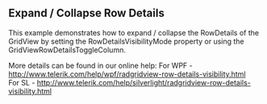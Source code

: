 ## Expand / Collapse Row Details
This example demonstrates how to expand / collapse the RowDetails of the GridView by setting the RowDetailsVisibilityMode property or using the GridViewRowDetailsToggleColumn. 

More details can be found in our online help:
For WPF - http://www.telerik.com/help/wpf/radgridview-row-details-visibility.html   
For SL - http://www.telerik.com/help/silverlight/radgridview-row-details-visibility.html

[//]: <KeyWords: rowdetailsvisibilitymode, gridviewrowdetailstogglecolumn>